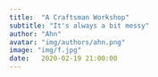 ```yaml
---
title:  "A Craftsman Workshop"
subtitle: "It's always a bit messy"
author: "Ahn"
avatar: "img/authors/ahn.png"
image: "img/f.jpg"
date:   2020-02-19 21:00:00
---
```

